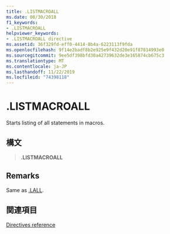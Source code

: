 ```yaml
---
title: .LISTMACROALL
ms.date: 08/30/2018
f1_keywords:
- .LISTMACROALL
helpviewer_keywords:
- .LISTMACROALL directive
ms.assetid: 36f329fd-eff0-4414-8b4a-6223113f9fda
ms.openlocfilehash: 9f14e2badf8b2e925e9f432d20e91f87814993e0
ms.sourcegitcommit: 9ee5df398bfd30a42739632de3e165874cb675c3
ms.translationtype: MT
ms.contentlocale: ja-JP
ms.lasthandoff: 11/22/2019
ms.locfileid: "74398118"
---
```

# <a name="listmacroall"></a>.LISTMACROALL

Starts listing of all statements in macros.

## <a name="syntax"></a>構文

> **.LISTMACROALL**

## <a name="remarks"></a>Remarks

Same as [.LALL](../../assembler/masm/dot-lall.md).

## <a name="see-also"></a>関連項目

[Directives reference](directives-reference.md)
